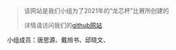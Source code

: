 > 该网站是我们小组为了2021年的“龙芯杯”比赛所创建的
>
> 详情请访问我们的[github网站](https://github.com/LXBchong/long_xin_bei/)
>
小组成员：唐思源、戴旭书、邱晓文、




